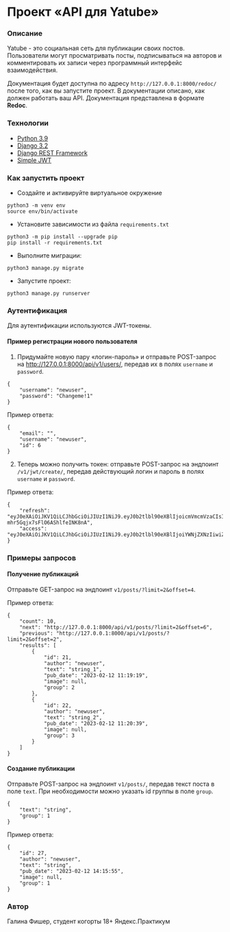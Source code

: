 # Проект «API для Yatube»
### Описание
Yatube - это социальная сеть для публикации своих постов. Пользователи могут просматривать посты, подписываться на авторов и комментировать их записи
через программный интерфейс взаимодействия.

Документация будет доступна по адресу `http://127.0.0.1:8000/redoc/` после того, как вы запустите проект. В документации описано, как должен работать ваш API. Документация представлена в формате **Redoc**.
### Технологии
* [Python 3.9](https://docs.python.org/3.9/)
* [Django 3.2](https://docs.djangoproject.com/en/4.1/)
* [Django REST Framework](https://www.django-rest-framework.org/)
* [Simple JWT](https://django-rest-framework-simplejwt.readthedocs.io/en/latest/)

### Как запустить проект
* Создайте и активируйте виртуальное окружение
```
python3 -m venv env
source env/bin/activate
```
* Установите зависимости из файла `requirements.txt`
```
python3 -m pip install --upgrade pip
pip install -r requirements.txt
```
* Выполните миграции:
```
python3 manage.py migrate
```
* Запустите проект:
```
python3 manage.py runserver
```
### Аутентификация
Для аутентификации используются JWT-токены. 

#### Пример регистрации нового пользователя
1. Придумайте новую пару «логин-пароль» и отправьте POST-запрос на http://127.0.0.1:8000/api/v1/users/, передав их в полях `username` и `password`.
```
{
    "username": "newuser",
    "password": "Changeme!1"
} 
```
Пример ответа:
```
{
    "email": "",
    "username": "newuser",
    "id": 6
}
```

2. Теперь можно получить токен: отправьте POST-запрос на эндпоинт `/v1/jwt/create/`, передав действующий логин и пароль в полях `username` и `password`. 

Пример ответа:
```
{
    "refresh": "eyJ0eXAiOiJKV1QiLCJhbGciOiJIUzI1NiJ9.eyJ0b2tlbl90eXBlIjoicmVmcmVzaCIsImV4cCI6MTYyMDk0MTQ3NywianRpIjoiODUzYzE5MTg5NzMwNDQwNTk1ZjI3ZTBmOTAzZDcxZDEiLCJ1c2VyX2lkIjoxfQ.0vJBPIUZG4MjeU_Q-mhr5Gqjx7sFlO6AShlfeINK8nA",
    "access": "eyJ0eXAiOiJKV1QiLCJhbGciOiJIUzI1NiJ9.eyJ0b2tlbl90eXBlIjoiYWNjZXNzIiwiZXhwIjoxNjIwODU1Mzc3LCJqdGkiOiJkY2EwNmRiYTEzNWQ0ZjNiODdiZmQ3YzU2Y2ZjNGE0YiIsInVzZXJfaWQiOjF9.eZfkpeNVfKLzBY7U0h5gMdTwUnGP3LjRn5g8EIvWlVg"
}
```

### Примеры запросов
#### Получение публикаций
Отправьте GET-запрос на эндпоинт `v1/posts/?limit=2&offset=4`.

Пример ответа:
```
{
    "count": 10,
    "next": "http://127.0.0.1:8000/api/v1/posts/?limit=2&offset=6",
    "previous": "http://127.0.0.1:8000/api/v1/posts/?limit=2&offset=2",
    "results": [
        {
            "id": 21,
            "author": "newuser",
            "text": "string_1",
            "pub_date": "2023-02-12 11:19:19",
            "image": null,
            "group": 2
        },
        {
            "id": 22,
            "author": "newuser",
            "text": "string_2",
            "pub_date": "2023-02-12 11:20:39",
            "image": null,
            "group": 3
        }
    ]
}
```
#### Создание публикации
Отправьте POST-запрос на эндпоинт `v1/posts/`, передав текст поста в поле `text`. При необходимости можно указать id группы в поле `group`.
```
{
    "text": "string",
    "group": 1
} 
```
Пример ответа:
```
{
    "id": 27,
    "author": "newuser",
    "text": "string",
    "pub_date": "2023-02-12 14:15:55",
    "image": null,
    "group": 1
}
```
### Автор
Галина Фишер, студент когорты 18+ Яндекс.Практикум

